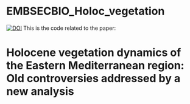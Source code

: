# EMBSECBIO_Holoc_vegetation

[![DOI](https://zenodo.org/badge/707653666.svg)](https://zenodo.org/doi/10.5281/zenodo.10026595)
This is the code related to the paper:
# **Holocene vegetation dynamics of the Eastern Mediterranean region: Old controversies addressed by a new analysis**
